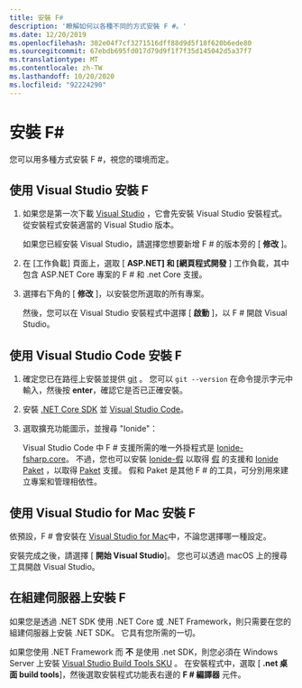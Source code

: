 ```yaml
---
title: 安裝 F#
description: '瞭解如何以各種不同的方式安裝 F #。'
ms.date: 12/20/2019
ms.openlocfilehash: 302e04f7cf3271516dff88d9d5f18f620b6ede80
ms.sourcegitcommit: 67ebdb695fd017d79d9f1f7f35d145042d5a37f7
ms.translationtype: MT
ms.contentlocale: zh-TW
ms.lasthandoff: 10/20/2020
ms.locfileid: "92224290"
---
```

# <a name="install-f"></a>安裝 F\#

您可以用多種方式安裝 F #，視您的環境而定。

## <a name="install-f-with-visual-studio"></a>使用 Visual Studio 安裝 F #

1. 如果您是第一次下載 [Visual Studio](https://visualstudio.microsoft.com/downloads/?utm_medium=microsoft&utm_source=docs.microsoft.com&utm_campaign=inline+link&utm_content=download+vs2019) ，它會先安裝 Visual Studio 安裝程式。 從安裝程式安裝適當的 Visual Studio 版本。

   如果您已經安裝 Visual Studio，請選擇您想要新增 F # 的版本旁的 [ **修改** ]。

2. 在 [工作負載] 頁面上，選取 [ **ASP.NET] 和 [網頁程式開發** ] 工作負載，其中包含 ASP.NET Core 專案的 F # 和 .net Core 支援。

3. 選擇右下角的 [ **修改** ]，以安裝您所選取的所有專案。

   然後，您可以在 Visual Studio 安裝程式中選擇 [ **啟動** ]，以 F # 開啟 Visual Studio。

## <a name="install-f-with-visual-studio-code"></a>使用 Visual Studio Code 安裝 F #

1. 確定您已在路徑上安裝並提供 [git](https://git-scm.com/download) 。 您可以 `git --version` 在命令提示字元中輸入，然後按 **enter**，確認它是否已正確安裝。

2. 安裝 [.NET Core SDK](https://dotnet.microsoft.com/download) 並 [Visual Studio Code](https://code.visualstudio.com)。

3. 選取擴充功能圖示，並搜尋 "Ionide"：

   Visual Studio Code 中 F # 支援所需的唯一外掛程式是 [Ionide-fsharp.core](https://marketplace.visualstudio.com/items?itemName=Ionide.Ionide-fsharp)。 不過，您也可以安裝 [Ionide-假](https://marketplace.visualstudio.com/items?itemName=Ionide.Ionide-FAKE) 以取得 [假](https://fake.build/) 的支援和 [Ionide Paket](https://marketplace.visualstudio.com/items?itemName=Ionide.Ionide-Paket) ，以取得 [Paket](https://fsprojects.github.io/Paket/) 支援。 假和 Paket 是其他 F # 的工具，可分別用來建立專案和管理相依性。

## <a name="install-f-with-visual-studio-for-mac"></a>使用 Visual Studio for Mac 安裝 F #

依預設，F # 會安裝在 [Visual Studio for Mac](https://visualstudio.microsoft.com/vs/mac/?utm_medium=microsoft&utm_source=docs.microsoft.com&utm_campaign=inline+link)中，不論您選擇哪一種設定。

安裝完成之後，請選擇 [ **開始 Visual Studio**]。 您也可以透過 macOS 上的搜尋工具開啟 Visual Studio。

## <a name="install-f-on-a-build-server"></a>在組建伺服器上安裝 F #

如果您是透過 .NET SDK 使用 .NET Core 或 .NET Framework，則只需要在您的組建伺服器上安裝 .NET SDK。 它具有您所需的一切。

如果您使用 .NET Framework 而 **不** 是使用 .net SDK，則您必須在 Windows Server 上安裝 [Visual Studio Build Tools SKU](https://visualstudio.microsoft.com/thank-you-downloading-visual-studio/?sku=BuildTools&rel=16) 。 在安裝程式中，選取 [ **.net 桌面 build tools**]，然後選取安裝程式功能表右邊的 **F # 編譯器** 元件。
